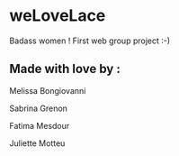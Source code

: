 # weLoveLace
Badass women !
First web group project :-)

## Made with love by :

Melissa Bongiovanni

Sabrina Grenon

Fatima Mesdour

Juliette Motteu
